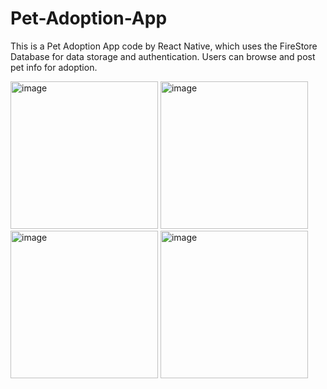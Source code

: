 # Pet-Adoption-App

This is a Pet Adoption App code by React Native, which uses the FireStore Database for data storage and authentication.
Users can browse and post pet info for adoption.

<img width="236" alt="image" src="https://github.com/user-attachments/assets/db508176-1458-4cd8-8294-8af860abe8a2">
<img width="236" alt="image" src="https://github.com/user-attachments/assets/47f875ff-3175-4f35-8a91-1413e5f09e30">
<img width="236" alt="image" src="https://github.com/user-attachments/assets/c83e8460-5065-4f18-bd2b-beabc28efb2b">
<img width="236" alt="image" src="https://github.com/user-attachments/assets/d3b90dce-2ce3-496d-86dd-2bb3bb0548ca">


